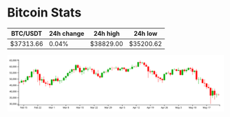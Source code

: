 # Bitcoin Stats

BTC/USDT|24h change|24h high|24h low|
|---|---|---|---|
|$37313.66|0.04%|$38829.00|$35200.62|

<img src="./chart.svg">
